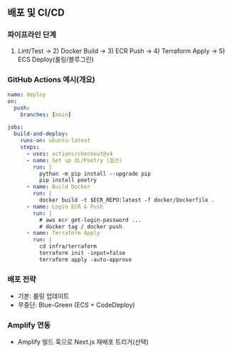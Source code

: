 ## 배포 및 CI/CD

### 파이프라인 단계

1. Lint/Test → 2) Docker Build → 3) ECR Push → 4) Terraform Apply → 5) ECS Deploy(롤링/블루그린)

### GitHub Actions 예시(개요)

```yaml
name: deploy
on:
  push:
    branches: [main]

jobs:
  build-and-deploy:
    runs-on: ubuntu-latest
    steps:
      - uses: actions/checkout@v4
      - name: Set up QL/Poetry (옵션)
        run: |
          python -m pip install --upgrade pip
          pip install poetry
      - name: Build Docker
        run: |
          docker build -t $ECR_REPO:latest -f docker/Dockerfile .
      - name: Login ECR & Push
        run: |
          # aws ecr get-login-password ...
          # docker tag / docker push
      - name: Terraform Apply
        run: |
          cd infra/terraform
          terraform init -input=false
          terraform apply -auto-approve
```

### 배포 전략

- 기본: 롤링 업데이트
- 무중단: Blue-Green (ECS + CodeDeploy)

### Amplify 연동

- Amplify 빌드 훅으로 Next.js 재배포 트리거(선택)
